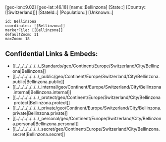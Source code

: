 ﻿---
location: [46.18,9.02]
mapzoom: [7,12] 
mapmarker: city 
type: City
tags:
- geo/City


SpocWebEntityId: 29091
isDeleted: false
confidential: public

---
[geo-lon::9.02]
[geo-lat::46.18]
[name::Bellinzona]
[State::]
[Country::[[Switzerland]]]
[StateId::]
[Population::]
[Unknown::]


```leaflet
id: Bellinzona
coordinates: [[Bellinzona]]
markerFile: [[Bellinzona]]
defaultZoom: 11 
maxZoom: 18
```


## Confidential Links & Embeds: 
- [[../../../../../../_Standards/geo/Continent/Europe/Switzerland/City/Bellinzona|Bellinzona]] 
- [[../../../../../../_public/geo/Continent/Europe/Switzerland/City/Bellinzona.public|Bellinzona.public]] 
- [[../../../../../../_internal/geo/Continent/Europe/Switzerland/City/Bellinzona.internal|Bellinzona.internal]] 
- [[../../../../../../_protect/geo/Continent/Europe/Switzerland/City/Bellinzona.protect|Bellinzona.protect]] 
- [[../../../../../../_private/geo/Continent/Europe/Switzerland/City/Bellinzona.private|Bellinzona.private]] 
- [[../../../../../../_personal/geo/Continent/Europe/Switzerland/City/Bellinzona.personal|Bellinzona.personal]] 
- [[../../../../../../_secret/geo/Continent/Europe/Switzerland/City/Bellinzona.secret|Bellinzona.secret]] 
